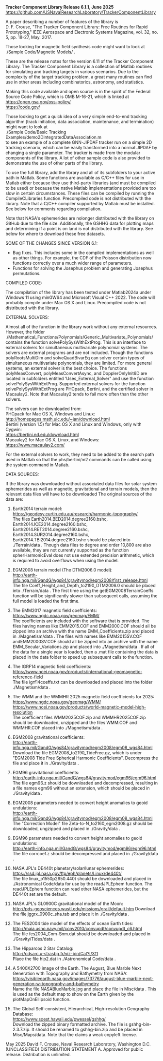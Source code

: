 **Tracker Component Library Release 6.1.1, June 2025**
https://github.com/USNavalResearchLaboratory/TrackerComponentLibrary

A paper describing a number of features of the library is<br>
D. F. Crouse, "The Tracker Component Library: Free Routines for Rapid
Prototyping," IEEE Aerospace and Electronic Systems Magazine, vol. 32, no.
5, pp. 18-27, May. 2017.

Those looking for magnetic field synthesis code might want to look at<br>
./Sample Code/Magnetic Models/ .

These are the release notes for the version 6.11 of the Tracker Component
Library. The Tracker Component Library is a collection of Matlab routines
for simulating and tracking targets in various scenarios. Due to the
complexity of the target tracking problem, a great many routines can find
use in other areas including combinatorics, astronomy, and statistics.

Making this code available and open source is in the spirit of the Federal
Source Code Policy, which is OMB M-16-21, which is linked at<br>
https://open.gsa.gov/oss-policy/<br>
https://code.gov/

Those looking to get a quick idea of a very simple end-to-end tracking
algorithm (track initiation, data association, maintenance, and
termination) might want to look at<br>
./Sample Code/Basic Tracking Examples/demo2DIntegratedDataAssociation.m<br>
to see an example of a complete GNN-JIPDAF tracker run on a simple 2D
tracking scenario, which can be easily transformed into a normal JIPDAF
by changing a single parameter. The tracker is made from the modular
components of the library. A lot of other sample code is also provided to
demonstrate the use of other parts of the library.

To use the full library, add the library and all of its subfolders to your
active path in Matlab. Some functions are available as C/C++ files for use
in Matlab either because they use third-party libraries (and must be
compiled to be used) or because the native Matlab implementations provided
are too slow in certain circumstances. These files can be compiled by
running the CompileCLibraries function. Precompiled code is not distributed
with the library. Note that a C/C++ compiler supported by Matlab must be
installed. See below for comments regarding compilation.

Note that NASA's ephemerides are nolonger distributed with the library on
GitHub due to the file size. Additionally, the GSHHG data for plotting maps
and determining if a point is on land is not distributed with the library.
See below for where to download these free datasets.

SOME OF THE CHANGES SINCE VERSION 6.1:

- Bug fixes. This includes some in the compiled implementations as well as
  other things. For example, the CDF of the Poisson distribution now
  functions correctly over a much wider range of parameters.
- Functions for solving the Josephus problem and generating Josephus
  permutations.

COMPILED CODE:

The compilation of the library has been tested under Matlab2024a under
Windows 11 using minGW64 and Microsoft Visual C++ 2022. The code will
probably compile under Mac OS X and Linux. Precompiled code is not
distributed with the library.

EXTERNAL SOLVERS:

Almost all of the function in the library work without any external
resources. However, the folder
./Mathematical_Functions/Polynomials/Generic_Multivariate_Polynomials/
contains the function solvePolySysWithExtProg. This is an interface to
external solvers for simultaneous multivariate polynomial systems. The
solvers are external programs and are not included. Though the functions
polyRootsMultiDim and solveQuadBivarEq can solver certain types of
simultaneous multivariate polynomials, they are limited. For more general
systems, an external solver is the best choice. The functions
polyMeasConvert, polyMeasConvertAsync, and DopplerOnlyInit6D are located in
subfolders entitled 'Uses_External_Solver" and use the function
solvePolySysWithExtProg. Supported external solvers for the function
solvePolySysWithExtProg are PHCpack, Bertini, and the certified solver in
Macaulay2. Note that Macaulay2 tends to fail more often than the other
solvers.

The solvers can be downloaded from:<br>
PHCpack for Mac OS X, Windows and Linux:<br>
http://homepages.math.uic.edu/~jan/download.html<br>
Bertini (version 1.5) for Mac OS X and Linux and Windows, only with Cygwin:<br>
https://bertini.nd.edu/download.html<br>
Macaulay2 for Mac OS X, Linux, and Windows:<br>
https://www.macaulay2.com/

For the external solvers to work, they need to be added to the search path
used in Matlab so that the phs/bertini/m2 commands can be called using the
system command in Matlab.

DATA SOURCES:

If the library was downloaded without associated data files for solar
system ephemerides as well as magnetic, gravitational and terrain models,
then the relevant data files will have to be downloaded The original 
sources of the data are:

1) Earth2014 terrain model:<br>
https://geodesy.curtin.edu.au/research/harmonic-topography/<br>
The files Earth2014.BED2014.degree2160.bshc,
Earth2014.ICE2014.degree2160.bshc, Earth2014.RET2014.degree2160.bshc,
Earth2014.SUR2014.degree2160.bshc, Earth2014.TBI2014.degree2160.bshc should
be placed into ./Terrain/data . Though data files to degree and order
10,800 are also available, they are not currently supported as the function
spherHarmonicEval does not use extended precision arithmetic, which is
required to avoid overflows when using the model.

2) EGM2008 terrain model (The DTM2006.0 model):<br>
http://earth-info.nga.mil/GandG/wgs84/gravitymod/egm2008/first_release.html<br>
The file Coeff_Height_and_Depth_to2190_DTM2006.0 should be placed into 
./Terrain/data . The first time using the getEGM2008TerrainCoeffs function
will be significantly slower than subsequent calls, assuming the full model
is loaded the first time.

3) The EMM2017 magnetic field coefficients:<br>
https://www.ngdc.noaa.gov/geomag/EMM/<br>
The coefficients are included with the software that is provided. The files
having names like EMM2015.COF and EMM2000.COF should all be zipped into an
archive with the name EMM_Coefficients.zip and placed in ./Magnetism/data .
The files with names like EMM2015SV.COF andEMM2000SV.COF should all be
zipped into an archive with the name EMM_Secular_Variations.zip and placed
into ./Magnetism/data . If all of the data for a single year is loaded,
then a .mat file containing the data is placed in  the data folder to speed
up subsequent calls to the function.

4) The IGRF14 magnetic field coefficients:<br>
https://www.ncei.noaa.gov/products/international-geomagnetic-reference-field<br>
The file igrf14coeffs.txt can be downloaded and placed into the folder
./Magnetism/data .

5) The WMM and the WMMHR 2025 magnetic field coefficients for 2025:<br>
https://www.ngdc.noaa.gov/geomag/WMM/<br>
https://www.ncei.noaa.gov/products/world-magnetic-model-high-resolution<br>
The coefficient files WMM2025COF.zip and WMMHR2025COF.zip should be
downloaded, unzipped and the files WMM.COF and WMMHR.COF placed into
./Magnetism/data .

6) EGM2008 gravitational coefficients:<br>
http://earth-info.nga.mil/GandG/wgs84/gravitymod/egm2008/egm08_wgs84.html<br>
Download the file  EGM2008_to2190_TideFree.gz, which is under "EGM2008 Tide
Free Spherical Harmonic Coefficients". Decompress the file and place it in
./Gravity/data .

7) EGM96 gravitational coefficients:<br>
http://earth-info.nga.mil/GandG/wgs84/gravitymod/egm96/egm96.html<br>
The file egm96.z should be downloaded and decompressed, resulting in a file
names egm96 without an extension, which should be placed in
./Gravity/data .

8) EGM2008 parameters needed to convert height anomalies to geoid
   undulations:<br>
http://earth-info.nga.mil/GandG/wgs84/gravitymod/egm2008/egm08_wgs84.html<br>
The "Correction Model" file Zeta-to-N_to2160_egm2008.gz should be
downloaded, ungzipped and placed in ./Gravity/data .

9) EGM96 parameters needed to convert height anomalies to geoid
   undulations:<br>
http://earth-info.nga.mil/GandG/wgs84/gravitymod/egm96/egm96.html<br>
The file corrcoef.z should be decompressed and placed in ./Gravity/data .

10) NASA JPL's DE440t planetary/solar/lunar ephemerides:<br>
https://ssd.jpl.nasa.gov/ftp/eph/planets/Linux/de440t/<br>
The file linux_p1550p2650.440t should be downloaded and placed in 
./Astronomical Code/data
for use by the readJPLEphem function. The readJPLEphem function can read
other NASA ephemerides, but the DE440t set are the default.

11) NASA JPL's GL0900C gravitational model of the Moon:<br>
http://pds-geosciences.wustl.edu/missions/grail/default.htm
Download the file jggrx_0900c_sha.tab and place it in ./Gravity/data .

12) The FES2004 tide model of the effects of ocean Earth tides:<br>
http://maia.usno.navy.mil/conv2010/convupdt/convupdt_c6.html<br>
The file fes2004_Cnm-Snm.dat should be downloaded and placed in
./Gravity/Tides/data .

14) The Hipparcos 2 Star Catalog:<br>
http://cdsarc.u-strasbg.fr/viz-bin/Cat?I/311<br>
Place the file hip2.dat in ./Astronomical Code/data .

15) A 5400X2700 image of the Earth. The August, Blue Marble Next Generation
    with Topography and Bathymetry from NASA:<br>
https://visibleearth.nasa.gov/images/73776/august-blue-marble-next-generation-w-topography-and-bathymetry<br>
Name the file NASABlueMarble.jpg and place the file in Misc/data . This is
used as the default map to show on the Earth given by the
plotMapOnEllipsoid function.

16) The Global Self-consistent, Hierarchical, High-resolution Geography
    Database:<br>
https://www.soest.hawaii.edu/pwessel/gshhg/<br>
Download the zipped binary formatted archive. The file is
gshhg-bin-2.3.7.zip. It should be renamed to gshhg-bin.zip and be placed in
Misc/Maps/data. Note that the claims a weak copyleft license.

May 2025 David F. Crouse, Naval Research Laboratory, Washington D.C.<br>
(UNCLASSIFIED) DISTRIBUTION STATEMENT A. Approved for public release. Distribution is unlimited.
